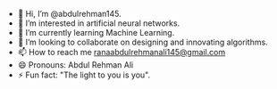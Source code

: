 - 👋 Hi, I’m @abdulrehman145.
- 👀 I’m interested in artificial neural networks.
- 🌱 I’m currently learning Machine Learning.
- 💞️ I’m looking to collaborate on designing and innovating algorithms.
- 📫 How to reach me ranaabdulrehmanali145@gmail.com
- 😄 Pronouns: Abdul Rehman Ali
- ⚡ Fun fact: "The light to you is you".

<!---
abdulrehman145/abdulrehman145 is a ✨ special ✨ repository because its `README.md` (this file) appears on your GitHub profile.
You can click the Preview link to take a look at your changes.
--->
